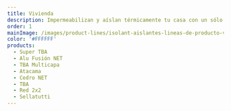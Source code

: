 ```yaml
---
title: Vivienda
description: Impermeabilizan y aíslan térmicamente tu casa con un sólo producto
order: 1
mainImage: /images/product-lines/isolant-aislantes-lineas-de-producto-vivienda.jpg
color: '#FFFFFF'
products:
  - Super TBA
  - Alu Fusión NET
  - TBA Multicapa
  - Atacama
  - Cedro NET
  - TBA
  - Red 2x2
  - Sellatutti
---
```

